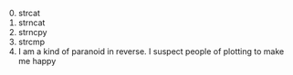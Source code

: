 0. strcat
1. strncat
2. strncpy
3. strcmp
4. I am a kind of paranoid in reverse. I suspect people of plotting to make me happy
